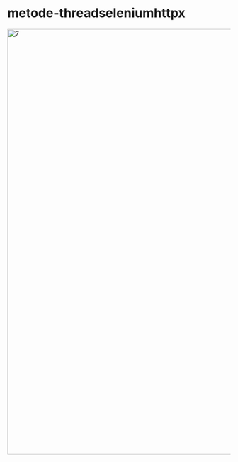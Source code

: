 # metode-threadseleniumhttpx

<img width="958" alt="7" src="https://github.com/codedaffa/metode-threadseleniumhttpx/assets/154736760/cc73aa12-4de2-454b-ab1a-296b9f3483b7">
